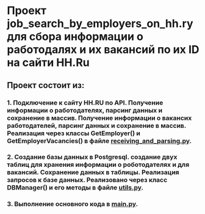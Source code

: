 Проект job_search_by_employers_on_hh.ry для сбора информации о работодалях и их вакансий по их ID на сайти HH.Ru
===============================================================================
Проект состоит из:
-----------------------------------

### 1. Подключение к сайту HH.RU по API. Получение информации о работодателях, парсинг данных и сохранение в массив. Получение информации о вакансих работодателей, парсинг данных и сохранение в массив. Реализация через классы GetEmployer() и GetEmployerVacancies() в файле [receiving_and_parsing.py](receiving_and_parsing.py).

### 2. Создание базы данных в Postgresql. создание двух таблиц для хранения информации о роботодателях и для вакансий. Сохранение данных в таблицы. Реализация запросов к базе данных. Реализовано через класс DBManager() и его методы в файле [utils.py](utils.py).

### 3. Выполнение основного кода в [main.py](main.py).